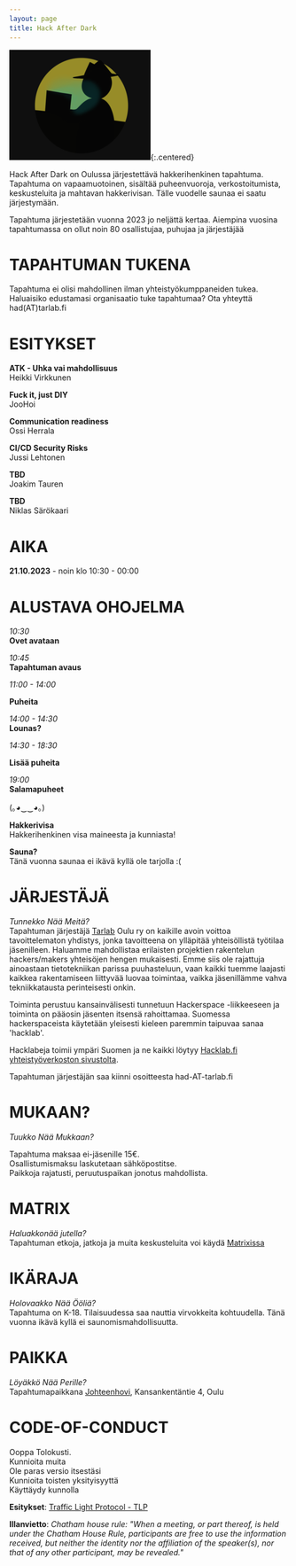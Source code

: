 ```yaml
---
layout: page
title: Hack After Dark
---
```

![Hack After Dark logo](/assets/img/HackDark.png){:.centered}

Hack After Dark on Oulussa järjestettävä hakkerihenkinen tapahtuma. Tapahtuma on vapaamuotoinen, sisältää puheenvuoroja, verkostoitumista, keskusteluita ja mahtavan hakkerivisan. Tälle vuodelle saunaa ei saatu järjestymään.

Tapahtuma järjestetään vuonna 2023 jo neljättä kertaa. Aiempina vuosina tapahtumassa on ollut noin 80 osallistujaa, puhujaa ja järjestäjää

# TAPAHTUMAN TUKENA
Tapahtuma ei olisi mahdollinen ilman yhteistyökumppaneiden tukea. Haluaisiko edustamasi organisaatio tuke tapahtumaa? Ota yhteyttä had(AT)tarlab.fi

# ESITYKSET
**ATK - Uhka vai mahdollisuus**  
Heikki Virkkunen

**Fuck it, just DIY**  
JooHoi

**Communication readiness**  
Ossi Herrala

**CI/CD Security Risks**  
Jussi Lehtonen

**TBD**  
Joakim Tauren

**TBD**  
Niklas Särökaari

# AIKA
**21.10.2023** - noin klo 10:30 - 00:00

# ALUSTAVA OHOJELMA

*10:30*  
**Ovet avataan**

*10:45*  
**Tapahtuman avaus**  

*11:00 - 14:00*  

**Puheita**  

*14:00 - 14:30*  
**Lounas?**  

*14:30 - 18:30*  

**Lisää puheita**  

*19:00*  
**Salamapuheet**

(｡◕‿‿◕｡)

**Hakkerivisa**  
Hakkerihenkinen visa maineesta ja kunniasta!

**Sauna?**  
Tänä vuonna saunaa ei ikävä kyllä ole tarjolla :(


# JÄRJESTÄJÄ
*Tunnekko Nää Meitä?*  
Tapahtuman järjestäjä [Tarlab](http://tarlab.fi/) Oulu ry on kaikille avoin voittoa tavoittelematon yhdistys, jonka tavoitteena on ylläpitää yhteisöllistä työtilaa jäsenilleen. Haluamme mahdollistaa erilaisten projektien rakentelun hackers/makers yhteisöjen hengen mukaisesti. Emme siis ole rajattuja ainoastaan tietotekniikan parissa puuhasteluun, vaan kaikki tuemme laajasti kaikkea rakentamiseen liittyvää luovaa toimintaa, vaikka jäsenillämme vahva tekniikkatausta perinteisesti onkin.
 
Toiminta perustuu kansainvälisesti tunnetuun Hackerspace -liikkeeseen ja toiminta on pääosin jäsenten itsensä rahoittamaa. Suomessa hackerspaceista käytetään yleisesti kieleen paremmin taipuvaa sanaa 'hacklab'.

Hacklabeja toimii ympäri Suomen ja ne kaikki löytyy [Hacklab.fi yhteistyöverkoston sivustolta](https://hacklab.fi/).

Tapahtuman järjestäjän saa kiinni osoitteesta had-AT-tarlab.fi

# MUKAAN?
*Tuukko Nää Mukkaan?*  

Tapahtuma maksaa ei-jäsenille 15€.  
Osallistumismaksu laskutetaan sähköpostitse.  
Paikkoja rajatusti, peruutuspaikan jonotus mahdollista.  

# MATRIX
*Haluakkonää jutella?*  
Tapahtuman etkoja, jatkoja ja muita keskusteluita voi käydä [Matrixissa](https://matrix.to/#/#had2023:hacklab.fi)

# IKÄRAJA
*Holovaakko Nää Ööliä?*  
Tapahtuma on K-18.
Tilaisuudessa saa nauttia virvokkeita kohtuudella.
Tänä vuonna ikävä kyllä ei saunomismahdollisuutta.

# PAIKKA
*Löyäkkö Nää Perille?*  
Tapahtumapaikkana [Johteenhovi](https://www.openstreetmap.org/search?query=johteenhovi%20oulu#map=19/65.01442/25.43256), Kansankentäntie 4, Oulu

# CODE-OF-CONDUCT
Ooppa Tolokusti.  
Kunnioita muita  
Ole paras versio itsestäsi  
Kunnioita toisten yksityisyyttä  
Käyttäydy kunnolla  

**Esitykset**: [Traffic Light Protocol - TLP](https://en.wikipedia.org/wiki/Traffic_Light_Protocol)

**Illanvietto**:
*Chatham house rule: "When a meeting, or part thereof, is held under the Chatham House Rule, participants are free to use the information received, but neither the identity nor the affiliation of the speaker(s), nor that of any other participant, may be revealed."*
